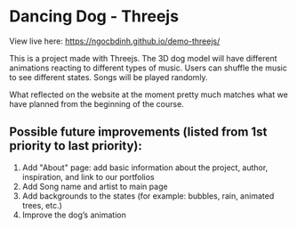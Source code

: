 # Dancing Dog - Threejs

View live here: https://ngocbdinh.github.io/demo-threejs/

This is a project made with Threejs. The 3D dog model will have different animations reacting to different types of music. Users can shuffle the music to see different states. Songs will be played randomly.

What reflected on the website at the moment pretty much matches what we have planned from the beginning of the course.

## Possible future improvements (listed from 1st priority to last priority):
1. Add "About" page: add basic information about the project, author, inspiration, and link to our portfolios
2. Add Song name and artist to main page 
3. Add backgrounds to the states (for example: bubbles, rain, animated trees, etc.)
4. Improve the dog’s animation
